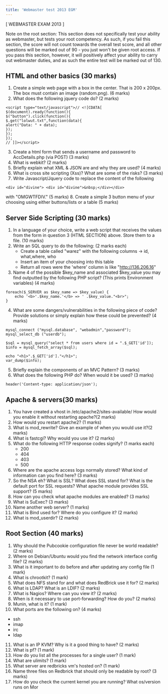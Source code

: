 ```yaml
---
title: 'Webmaster test 2013 EGM'
---
```


[ WEBMASTER EXAM 2013 ]

Note on the root section: This section does not specifically test your ability as webmaster, 
but tests your root competency. As such, if you fail this section, the score will not count 
towards the overall test score, and all other questions will be marked out of 90 - you just 
won't be given root access. If you pass this section, however, it will positively affect your 
ability to carry out webmaster duties, and as such the entire test will be marked out of 130.

## HTML and other basics (30 marks)

1. Create a simple web page with a box in the center. That is 200 x 200px. The box must contain an image (random.png). (6 marks)
2. What does the following jquery code do? (2 marks)
```
<script type="text/javascript">// <![CDATA[  
$(document).ready(function(){  
$("button").click(function(){  
$.get("lolwut.txt",function(data){  
alert("Data: " + data);  
});  
});  
});  
// ]]></script>

```
3. Create a html form that sends a username and password to AccDetails.php (via POST) (3 marks)
4. What is webkit? (2 marks)
5. Briefly explain what XML & JSON are and why they are used? (4 marks)
6. What is cross site scripting (Xss)? What are some of the risks? (3 marks)
7. Write Javascript/Jquery code to replace the content of the following</pre>
```
<div id="divine"> <div id="divine">&nbsp;</div></div>
```
with "OMGWTFDIV." (5 marks)
8. Create a simple 3 button menu of your choosing using either buttons/lists or a table (5 marks)

## Server Side Scripting (30 marks)

1. In a language of your choice, write a web script that receives the values from the form in question 3 (HTML SECTION) above. Store them to a file. (10 marks)
2. Write an SQL query to do the following: (2 marks each)
	- Create a table called "warez" with the following columns -> id, what,where, who
	- Insert an item of your choosing into this table
	- Return all rows were the 'where' column is like "http://136.206.16"
3. Name 4 of the possible $key_name and associated $key_value you may find outputted by the following PHP script? (This prints Environment variables) (4 marks)
```
foreach($_SERVER as $key_name => $key_value) {
	echo '<b>'.$key_name.'</b> => ' .$key_value."<br>";
}
```
4. What are some dangers/vulnerabilities in the following piece of code? Provide solutions or simply explain how these could be prevented? (4 marks)
```
mysql_connect ("mysql.database", "webadmin","password");
mysql_select_db ("userdb");

$sql = mysql_query("select * from users where id = ".$_GET['id']);
$info = mysql_fetch_array($sql);

echo "<h1>".$_GET['id']."</h1>";
var_dump($info);
```
5. Briefly explain the components of an MVC Pattern? (3 marks)
6. What does the following PHP do? When would it be used? (3 marks)

`header('Content-type: application/json');`

## Apache & servers(30 marks)

1. You have created a vhost in /etc/apache2/sites-available/ How would you enable it without restarting apache?(2 marks)
2. How would you restart apache2? (1 marks)
3. What is mod_rewrite? Give an example of when you would use it?(2 marks)
4. What is fastcgi? Why would you use it? (2 marks)
5. What do the following HTTP response codes signify? (1 marks each)
	- 200
	- 404
	- 403
	- 500
6. Where are the apache access logs normally stored? What kind of information can you find here? (3 marks)
7. So the NSA eh? What is SSL? What does SSL stand for? What is the default port for SSL requests? What apache module provides SSL support? (5 marks)
8. How can you check what apache modules are enabled? (3 marks)
9. What is SuExec? (3 marks)
10. Name another web server? (1 marks)
11. What is Bind used for? Where do you configure it? (2 marks)
12. What is mod_userdir? (2 marks)

## Root Section (40 marks)

1. Why should the Pubcookie configuration file never be world readable? (2 marks)
2. Where on Debian/Ubuntu would you find the network interface config file? (2 marks)
3. What is it important to do before and after updating any config file (1 mark)
4. What is chrootkit? (1 mark)
5. What does NFS stand for and what does RedBrick use it for? (2 marks)
6. What is LDAP? What is an LDIF? (2 marks)
7. What is Nagios? Where can you view it? (2 marks)
8. When is it necessary to use port-forwarding? How do you? (2 marks)
9. Munin, what is it? (1 mark)
10.  What ports are the following on? (4 marks)
  - ssh
  - imap
  - irc
  - ldap
11. What is an IP KVM? Why is it a good thing to have? (2 marks)
12. What is pf? (1 mark)
13. How do you list all the processes for a single user? (1 mark)
14. What are ulimits? (1 mark)
15. What server are redbricks vm's hosted on? (1 mark)
16. Name three files on Redbrick that should only be readable by root? (3 marks)
17. How do you check the current kernel you are running? What os/version runs on Mor</pre>
